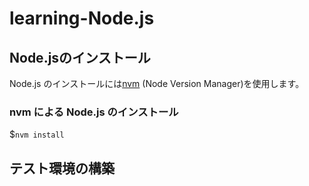 # learning-Node.js

## Node.jsのインストール

Node.js のインストールには[nvm] (Node Version Manager)を使用します。

[nvm]: https://github.com/nvm-sh/nvm

### nvm による Node.js のインストール

$`nvm install`

## テスト環境の構築
